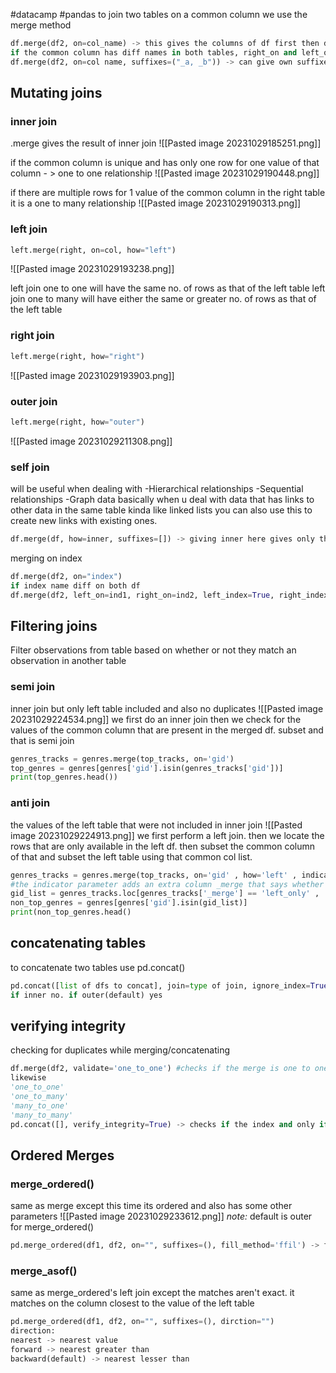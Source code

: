 #datacamp #pandas
to join two tables on a common column we use the merge method
```python
df.merge(df2, on=col_name) -> this gives the columns of df first then df2. if two cols have same name they are given sufixxes x and y
if the common column has diff names in both tables, right_on and left_on keywords used
df.merge(df2, on=col name, suffixes=("_a, _b")) -> can give own suffixes too
```
## Mutating joins
### inner join
.merge gives the result of inner join
![[Pasted image 20231029185251.png]]

if the common column is unique and has only one row for one value of that column - > one to one relationship
![[Pasted image 20231029190448.png]]

if there are multiple rows for 1 value of the common column in the right table it is a one to many relationship
![[Pasted image 20231029190313.png]]

### left join
```python
left.merge(right, on=col, how="left")
```
![[Pasted image 20231029193238.png]]

left join one to one will have the same no. of rows as that of the left table
left join one to many will have either the same or greater no. of  rows as that of the left table
### right join
```python
left.merge(right, how="right")
```
![[Pasted image 20231029193903.png]]
### outer join
```python
left.merge(right, how="outer")
```
![[Pasted image 20231029211308.png]]

### self join
will be useful when dealing with
	-Hierarchical relationships 
	-Sequential relationships 
	-Graph data
basically when u deal with data that has links to other data in the same table kinda like linked lists
you can also use this to create new links with existing ones.
```python
df.merge(df, how=inner, suffixes=[]) -> giving inner here gives only the column that has links
```

merging on index
```python
df.merge(df2, on="index")
if index name diff on both df
df.merge(df2, left_on=ind1, right_on=ind2, left_index=True, right_index=True)

```

## Filtering joins
Filter observations from table based on whether or not they match an observation in another table

### semi join
inner join but only left table included 
and also no duplicates
![[Pasted image 20231029224534.png]]
we first do an inner join then we check for the values of the common column that are present in the merged df. subset and that is semi join
```python
genres_tracks = genres.merge(top_tracks, on='gid') 
top_genres = genres[genres['gid'].isin(genres_tracks['gid'])] 
print(top_genres.head())
```
### anti join
the values of the left table that were not included in inner join
![[Pasted image 20231029224913.png]]
we first perform a left join. then we locate the rows that are only available in the left df. then subset the common column of that and subset the left table using that common col list.
```python
genres_tracks = genres.merge(top_tracks, on='gid' , how='left' , indicator=True) 
#the indicator parameter adds an extra column _merge that says whether the row is part of both tables or only the left
gid_list = genres_tracks.loc[genres_tracks['_merge'] == 'left_only' , 'gid'] #getting the list of common column only available in the left table.
non_top_genres = genres[genres['gid'].isin(gid_list)] 
print(non_top_genres.head()
```

## concatenating tables 
to concatenate two tables use pd.concat()
```python
pd.concat([list of dfs to concat], join=type of join, ignore_index=True or False, keys=[list of keys for each df], sort=True or False, axis=0(vertical) or 1(horizontal)) -> if extra column it depends on the typa join whether the column will be included or excluded.
if inner no. if outer(default) yes
```

## verifying integrity
checking for duplicates while merging/concatenating

```python
df.merge(df2, validate='one_to_one') #checks if the merge is one to one if not error
likewise
'one_to_one'
'one_to_many'
'many_to_one'
'many_to_many'
pd.concat([], verify_integrity=True) -> checks if the index and only if the the index of two rows are same. if same error
```

## Ordered Merges
### merge_ordered()
same as merge except this time its ordered and also has some other parameters
![[Pasted image 20231029233612.png]]
*note:* default is outer for merge_ordered()
```python
pd.merge_ordered(df1, df2, on="", suffixes=(), fill_method='ffil') -> fills missing values with previous values
```

### merge_asof()
same as merge_ordered's left join except the matches aren't exact. it matches on the column closest to the value of the left table
```python
pd.merge_ordered(df1, df2, on="", suffixes=(), dirction="")
direction:
nearest -> nearest value
forward -> nearest greater than
backward(default) -> nearest lesser than
```

